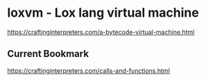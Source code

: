# loxvm - Lox lang virtual machine

https://craftinginterpreters.com/a-bytecode-virtual-machine.html

## Current Bookmark
https://craftinginterpreters.com/calls-and-functions.html